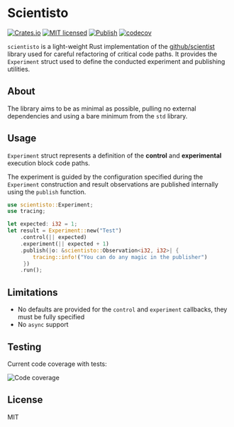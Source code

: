 # Scientisto

[![Crates.io](https://img.shields.io/crates/v/scientisto.svg)](https://crates.io/crates/scientisto) [![MIT licensed](https://img.shields.io/badge/license-MIT-blue.svg)](https://github.com/Teebor-Choka/scientisto/blob/main/LICENSE) [![Publish](https://github.com/Teebor-Choka/scientisto/actions/workflows/publish.yaml/badge.svg)](https://github.com/Teebor-Choka/scientisto/actions/workflows/publish.yaml) [![codecov](https://codecov.io/gh/Teebor-Choka/scientisto/branch/main/graph/badge.svg?token=NHJU2F94UZ)](https://codecov.io/gh/Teebor-Choka/scientisto)

`scientisto` is a light-weight Rust implementation of the [github/scientist](https://github.com/github/scientist) library used for careful refactoring of critical code paths. It provides the `Experiment` struct used to define the conducted experiment and publishing utilities.



## About

The library aims to be as minimal as possible, pulling no external dependencies and using a bare minimum from the `std` library.



## Usage

`Experiment` struct represents a definition of the **control** and **experimental** execution block code paths.

The experiment is guided by the configuration specified during the `Experiment` construction and result observations are published internally using the `publish` function.

```rust
use scientisto::Experiment;
use tracing;

let expected: i32 = 1;
let result = Experiment::new("Test")
    .control(|| expected)
    .experiment(|| expected + 1)
    .publish(|o: &scientisto::Observation<i32, i32>| {
        tracing::info!("You can do any magic in the publisher")
     })
    .run();
```



## Limitations

- No defaults are provided for the `control` and `experiment` callbacks, they must be fully specified
- No `async` support



## Testing

Current code coverage with tests:

![Code coverage](https://codecov.io/gh/Teebor-Choka/scientisto/branch/main/graphs/tree.svg?token=NHJU2F94UZ)



## License

MIT
